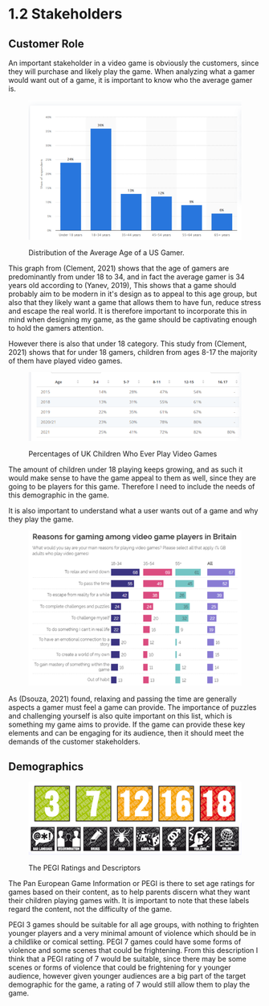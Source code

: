 # 1.2 Stakeholders

## Customer Role

An important stakeholder in a video game is obviously the customers, since they will purchase and likely play the game. When analyzing what a gamer would want out of a game, it is important to know who the average gamer is.

<figure><img src="../.gitbook/assets/image (4).png" alt=""><figcaption><p>Distribution of the Average Age of a US Gamer.</p></figcaption></figure>

This graph from (Clement, 2021) shows that the age of gamers are predominantly from under 18 to 34, and in fact the average gamer is 34 years old according to (Yanev, 2019), This shows that a game should probably aim to be modern in it's design as to appeal to this age group, but also that they likely want a game that allows them to have fun, reduce stress and escape the real world. It is therefore important to incorporate this in mind when designing my game, as the game should be captivating enough to hold the gamers attention.&#x20;

However there is also that under 18 category. This study from (Clement, 2021) shows that for under 18 gamers, children from ages 8-17 the majority of them have played video games.

<figure><img src="../.gitbook/assets/image (4) (1).png" alt=""><figcaption><p>Percentages of UK Children Who Ever Play Video Games</p></figcaption></figure>

The amount of children under 18 playing keeps growing, and as such it would make sense to have the game appeal to them as well, since they are going to be players for this game. Therefore I need to include the needs of this demographic in the game.

It is also important to understand what a user wants out of a game and why they play the game.&#x20;

<figure><img src="../.gitbook/assets/image (2).png" alt=""><figcaption></figcaption></figure>

As (Dsouza, 2021) found, relaxing and passing the time are generally aspects a gamer must feel a game can provide. The importance of puzzles and challenging yourself is also quite important on this list, which is something my game aims to provide. If the game can provide these key elements and can be engaging for its audience, then it should meet the demands of the customer stakeholders.

## Demographics

<figure><img src="../.gitbook/assets/image.png" alt=""><figcaption><p>The PEGI  Ratings and Descriptors</p></figcaption></figure>

The Pan European Game Information or PEGI is there to set age ratings for games based on their content, as to help parents discern what they want their children playing games with. It is important to note that these labels regard the content, not the difficulty of the game.

PEGI 3 games should be suitable for all age groups, with nothing to frighten younger players and a very minimal amount of violence which should be in a childlike or comical setting. PEGI 7 games could have some forms of violence and some scenes that could be frightening. From this description I think that a PEGI rating of 7 would be suitable, since there may be some scenes or forms of violence that could be frightening for y younger audience, however given younger audiences are a big part of the target demographic for the game, a rating of 7 would still allow them to play the game.
